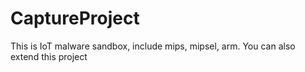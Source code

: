 # CaptureProject
This is IoT malware sandbox, include mips, mipsel, arm. You can also extend this project
